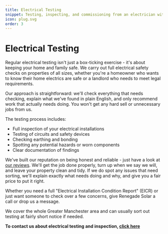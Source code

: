```yaml
---
title: Electrical Testing
snippet: Testing, inspecting, and commissioning from an electrician with 20+ years experience.
icon: plug.svg
order: 3
---
```


# Electrical Testing

Regular electrical testing isn't just a box-ticking exercise - it's about keeping your home and family safe. We carry out full electrical safety checks on properties of all sizes, whether you're a homeowner who wants to know their home electrics are safe or a landlord who needs to meet legal requirements.

Our approach is straightforward: we'll check everything that needs checking, explain what we've found in plain English, and only recommend work that actually needs doing. You won't get any hard sell or unnecessary jobs from us.

The testing process includes:

- Full inspection of your electrical installations
- Testing of circuits and safety devices
- Checking earthing and bonding
- Spotting any potential hazards or worn components
- Clear documentation of findings

We've built our reputation on being honest and reliable - just have a look at [our reviews](https://maps.app.goo.gl/8j3vvkz4uCafyRPN7). We'll get the job done properly, turn up when we say we will, and leave your property clean and tidy. If we do spot any issues that need sorting, we'll explain exactly what needs doing and why, and give you a fair price to put it right.

Whether you need a full "Electrical Installation Condition Report" (EICR) or just want someone to check over a few concerns, give Renegade Solar a call or drop us a message.

We cover the whole Greater Manchester area and can usually sort out testing at fairly short notice if needed.

**To contact us about electrical testing and inspection, [click here](/contact/)**

